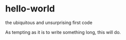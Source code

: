 # hello-world
the ubiquitous and unsurprising first code

As tempting as it is to write something long, this will do.
